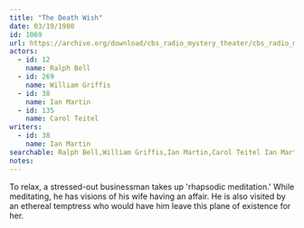 ```yaml
---
title: "The Death Wish"
date: 03/19/1980
id: 1069
url: https://archive.org/download/cbs_radio_mystery_theater/cbs_radio_mystery_theater-1051-1100.zip/cbs_radio_mystery_theater-1051-1100%2Fcbsrmt_1069_the_death_wish.mp3
actors:  
  - id: 12
    name: Ralph Bell  
  - id: 269
    name: William Griffis  
  - id: 38
    name: Ian Martin  
  - id: 135
    name: Carol Teitel
writers:  
  - id: 38
    name: Ian Martin
searchable: Ralph Bell,William Griffis,Ian Martin,Carol Teitel Ian Martin
notes:  
---
```

To relax, a stressed-out businessman takes up 'rhapsodic meditation.' While meditating, he has visions of his wife having an affair. He is also visited by an ethereal temptress who would have him leave this plane of existence for her.